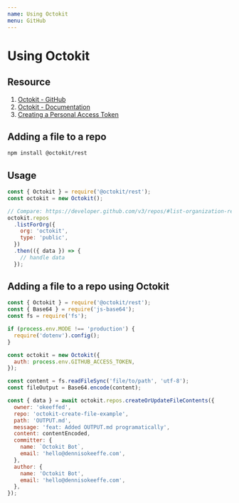 ```yaml
---
name: Using Octokit
menu: GitHub
---
```


# Using Octokit

## Resource

1. [Octokit - GitHub](https://github.com/octokit/rest.js/)
2. [Octokit - Documentation](https://octokit.github.io/rest.js/)
3. [Creating a Personal Access Token](https://help.github.com/en/github/authenticating-to-github/creating-a-personal-access-token-for-the-command-line)

## Adding a file to a repo

```bash
npm install @octokit/rest
```

## Usage

```javascript
const { Octokit } = require('@octokit/rest');
const octokit = new Octokit();

// Compare: https://developer.github.com/v3/repos/#list-organization-repositories
octokit.repos
  .listForOrg({
    org: 'octokit',
    type: 'public',
  })
  .then(({ data }) => {
    // handle data
  });
```

## Adding a file to a repo using Octokit

```javascript
const { Octokit } = require('@octokit/rest');
const { Base64 } = require('js-base64');
const fs = require('fs');

if (process.env.MODE !== 'production') {
  require('dotenv').config();
}

const octokit = new Octokit({
  auth: process.env.GITHUB_ACCESS_TOKEN,
});

const content = fs.readFileSync('file/to/path', 'utf-8');
const fileOutput = Base64.encode(content);

const { data } = await octokit.repos.createOrUpdateFileContents({
  owner: 'okeeffed',
  repo: 'octokit-create-file-example',
  path: 'OUTPUT.md',
  message: 'feat: Added OUTPUT.md programatically',
  content: contentEncoded,
  committer: {
    name: `Octokit Bot`,
    email: 'hello@dennisokeeffe.com',
  },
  author: {
    name: 'Octokit Bot',
    email: 'hello@dennisokeeffe.com',
  },
});
```
